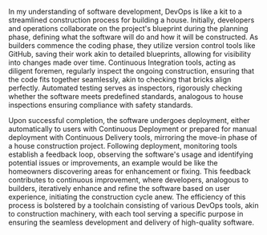 In my understanding of software development, DevOps is like a kit to a streamlined construction process for building a house. Initially, developers and operations collaborate on the project's blueprint during the planning phase, defining what the software will do and how it will be constructed. As builders commence the coding phase, they utilize version control tools like GitHub, saving their work akin to detailed blueprints, allowing for visibility into changes made over time. Continuous Integration tools, acting as diligent foremen, regularly inspect the ongoing construction, ensuring that the code fits together seamlessly, akin to checking that bricks align perfectly. Automated testing serves as inspectors, rigorously checking whether the software meets predefined standards, analogous to house inspections ensuring compliance with safety standards.

Upon successful completion, the software undergoes deployment, either automatically to users with Continuous Deployment or prepared for manual deployment with Continuous Delivery tools, mirroring the move-in phase of a house construction project. Following deployment, monitoring tools establish a feedback loop, observing the software's usage and identifying potential issues or improvements, an example would be like the homeowners discovering areas for enhancement or fixing. This feedback contributes to continuous improvement, where developers, analogous to builders, iteratively enhance and refine the software based on user experience, initiating the construction cycle anew. The efficiency of this process is bolstered by a toolchain consisting of various DevOps tools, akin to construction machinery, with each tool serving a specific purpose in ensuring the seamless development and delivery of high-quality software.